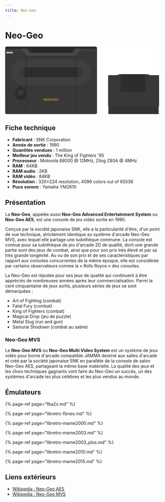 ```yaml
---
title: Neo-Geo
---
```


# Neo-Geo

![](/migration-images/emulateurs/consoles-de-salon/neo-geo/image%20%28260%29.png)

## Fiche technique

* **Fabricant** : SNK Corporation
* **Année de sortie** : 1990
* **Quantités vendues** : 1 million
* **Meilleur jeu vendu** : The King of Fighters '95
* **Processeur** : Motorola 68000 @ 12MHz, Zilog Z80A @ 4MHz
* **RAM** : 64KB
* **RAM audio** : 2KB
* **RAM vidéo** : 84KB
* **Résolution** : 320×224 resolution, 4096 colors out of 65536
* **Puce sonore** : Yamaha YM2610

## Présentation

La **Neo-Geo**, appelée aussi **Neo-Geo Advanced Entertainment System** ou **Neo-Geo AES**, est une console de jeu vidéo sortie en 1990.

Conçue par la société japonaise SNK, elle a la particularité d'être, d'un point de vue technique, strictement identique au système d'arcade Neo-Geo MVS, avec lequel elle partage une ludothèque commune. La console est connue pour sa ludothèque de jeu d'arcade 2D de qualité, dont une grande partie sont des jeux de combat, ainsi que pour son prix très élevé et par sa très grande longévité. Au vu de son prix et de ses caractéristiques par rapport aux consoles concurrentes de la même époque, elle est considérée par certains observateurs comme la « Rolls Royce » des consoles.

La Neo-Geo est réputée pour ses jeux de qualité qui continuent à être appréciés de nombreuses années après leur commercialisation. Parmi la cent cinquantaine de jeux sortis, plusieurs séries de jeux se sont démarquées :

* Art of Fighting \(combat\)
* Fatal Fury \(combat\)
* King of Fighters \(combat\)
* Magical Drop \(jeu de puzzle\)
* Metal Slug \(run and gun\)
* Samurai Shodown \(combat au sabre\)

### Neo-Geo MVS

Le **Neo-Geo MVS** ou **Neo-Geo Multi Video System** est un système de jeux vidéo pour borne d'arcade compatible JAMMA destiné aux salles d'arcade et créé par la société japonaise SNK en parallèle de la console de salon Neo-Geo AES, partageant la même base matérielle. La qualité des jeux et les choix techniques gagnants vont faire du Neo-Geo un succès, un des systèmes d'arcade les plus célèbres et les plus vendus au monde.

## Émulateurs

{% page-ref page="fba2x.md" %}

{% page-ref page="libretro-fbneo.md" %}

{% page-ref page="libretro-mame2000.md" %}

{% page-ref page="libretro-mame2003.md" %}

{% page-ref page="libretro-mame2003\_plus.md" %}

{% page-ref page="libretro-mame2010.md" %}

{% page-ref page="libretro-mame2015.md" %}

## Liens extérieurs

* [Wikipedia : Neo-Geo AES](https://fr.wikipedia.org/wiki/Neo-Geo_AES)
* [Wikipedia : Neo-Geo MVS](https://fr.wikipedia.org/wiki/Neo-Geo_MVS)

